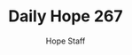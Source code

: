 ---
image: /assets/img/daily-hope-default-artwork.png
title: Daily Hope 267
number: 267
categories:
  - Daily Hope
author: Hope Staff
notes: Daily Hope 267
embed: >-
  EMBED_GOES_HERE
---